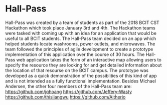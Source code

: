 # Hall-Pass
Hall-Pass was created by a team of students as part of the 2018 BCIT CST Hackathon which took place January 3rd and 4th.
The Hackathon teams were tasked with coming up with an idea for an application that would be useful to all BCIT students.
The Hall-Pass team decided on an app which helped students locate washrooms, power outlets, and microwaves.
The team followed the principles of agile development to create a prototype implementation of this application over the course of 30 hours.
The Hall-Pass web application takes the form of an interactive map allowing users to specify the resource they are looking for 
and get detailed information about the location of that resourse on the BCIT campus.
The prototype was developed as a quick demonstration of the possiblities of this kind of app and is not intended as a fully functional 
implementation. 
Besides Michael Andersen, the other four members of the Hall-Pass team are:
https://github.com/jqhoang
https://github.com/Jeffery-Wasty
https://github.com/thisliangwu
https://github.com/Aitherio

